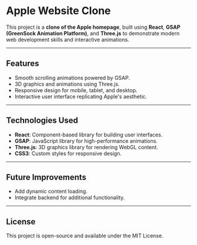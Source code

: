# Apple Website Clone

This project is a **clone of the Apple homepage**, built using **React**, **GSAP (GreenSock Animation Platform)**, and **Three.js** to demonstrate modern web development skills and interactive animations.

---

## **Features**
- Smooth scrolling animations powered by GSAP.
- 3D graphics and animations using Three.js.
- Responsive design for mobile, tablet, and desktop.
- Interactive user interface replicating Apple's aesthetic.

---

## **Technologies Used**
- **React**: Component-based library for building user interfaces.
- **GSAP**: JavaScript library for high-performance animations.
- **Three.js**: 3D graphics library for rendering WebGL content.
- **CSS3**: Custom styles for responsive design.

---



## **Future Improvements**
- Add dynamic content loading.
- Integrate backend for additional functionality.

---

## **License**
This project is open-source and available under the MIT License.
